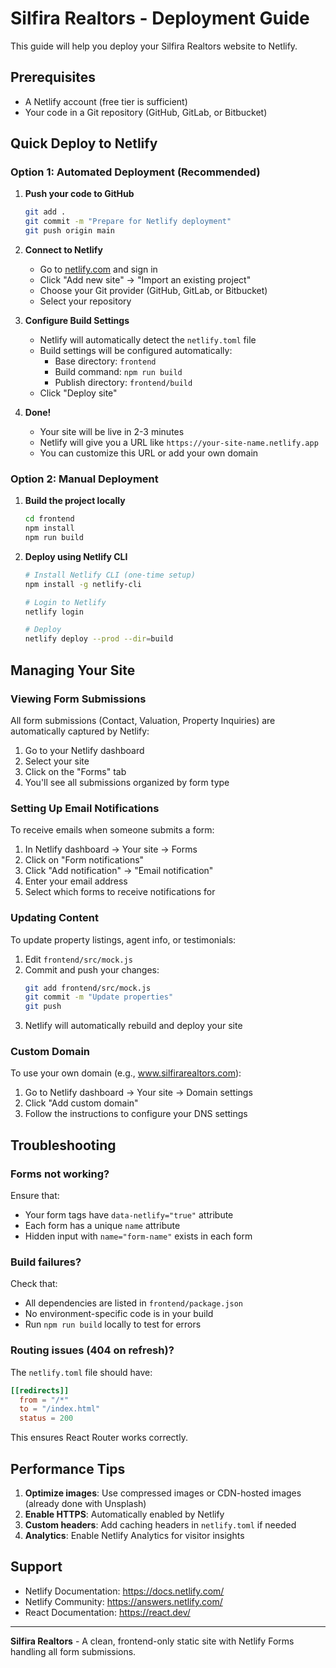 # Silfira Realtors - Deployment Guide

This guide will help you deploy your Silfira Realtors website to Netlify.

## Prerequisites

- A Netlify account (free tier is sufficient)
- Your code in a Git repository (GitHub, GitLab, or Bitbucket)

## Quick Deploy to Netlify

### Option 1: Automated Deployment (Recommended)

1. **Push your code to GitHub**
   ```bash
   git add .
   git commit -m "Prepare for Netlify deployment"
   git push origin main
   ```

2. **Connect to Netlify**
   - Go to [netlify.com](https://www.netlify.com/) and sign in
   - Click "Add new site" → "Import an existing project"
   - Choose your Git provider (GitHub, GitLab, or Bitbucket)
   - Select your repository

3. **Configure Build Settings**
   - Netlify will automatically detect the `netlify.toml` file
   - Build settings will be configured automatically:
     - Base directory: `frontend`
     - Build command: `npm run build`
     - Publish directory: `frontend/build`
   - Click "Deploy site"

4. **Done!**
   - Your site will be live in 2-3 minutes
   - Netlify will give you a URL like `https://your-site-name.netlify.app`
   - You can customize this URL or add your own domain

### Option 2: Manual Deployment

1. **Build the project locally**
   ```bash
   cd frontend
   npm install
   npm run build
   ```

2. **Deploy using Netlify CLI**
   ```bash
   # Install Netlify CLI (one-time setup)
   npm install -g netlify-cli

   # Login to Netlify
   netlify login

   # Deploy
   netlify deploy --prod --dir=build
   ```

## Managing Your Site

### Viewing Form Submissions

All form submissions (Contact, Valuation, Property Inquiries) are automatically captured by Netlify:

1. Go to your Netlify dashboard
2. Select your site
3. Click on the "Forms" tab
4. You'll see all submissions organized by form type

### Setting Up Email Notifications

To receive emails when someone submits a form:

1. In Netlify dashboard → Your site → Forms
2. Click on "Form notifications"
3. Click "Add notification" → "Email notification"
4. Enter your email address
5. Select which forms to receive notifications for

### Updating Content

To update property listings, agent info, or testimonials:

1. Edit `frontend/src/mock.js`
2. Commit and push your changes:
   ```bash
   git add frontend/src/mock.js
   git commit -m "Update properties"
   git push
   ```
3. Netlify will automatically rebuild and deploy your site

### Custom Domain

To use your own domain (e.g., www.silfirarealtors.com):

1. Go to Netlify dashboard → Your site → Domain settings
2. Click "Add custom domain"
3. Follow the instructions to configure your DNS settings

## Troubleshooting

### Forms not working?

Ensure that:
- Your form tags have `data-netlify="true"` attribute
- Each form has a unique `name` attribute
- Hidden input with `name="form-name"` exists in each form

### Build failures?

Check that:
- All dependencies are listed in `frontend/package.json`
- No environment-specific code is in your build
- Run `npm run build` locally to test for errors

### Routing issues (404 on refresh)?

The `netlify.toml` file should have:
```toml
[[redirects]]
  from = "/*"
  to = "/index.html"
  status = 200
```

This ensures React Router works correctly.

## Performance Tips

1. **Optimize images**: Use compressed images or CDN-hosted images (already done with Unsplash)
2. **Enable HTTPS**: Automatically enabled by Netlify
3. **Custom headers**: Add caching headers in `netlify.toml` if needed
4. **Analytics**: Enable Netlify Analytics for visitor insights

## Support

- Netlify Documentation: https://docs.netlify.com/
- Netlify Community: https://answers.netlify.com/
- React Documentation: https://react.dev/

---

**Silfira Realtors** - A clean, frontend-only static site with Netlify Forms handling all form submissions.
